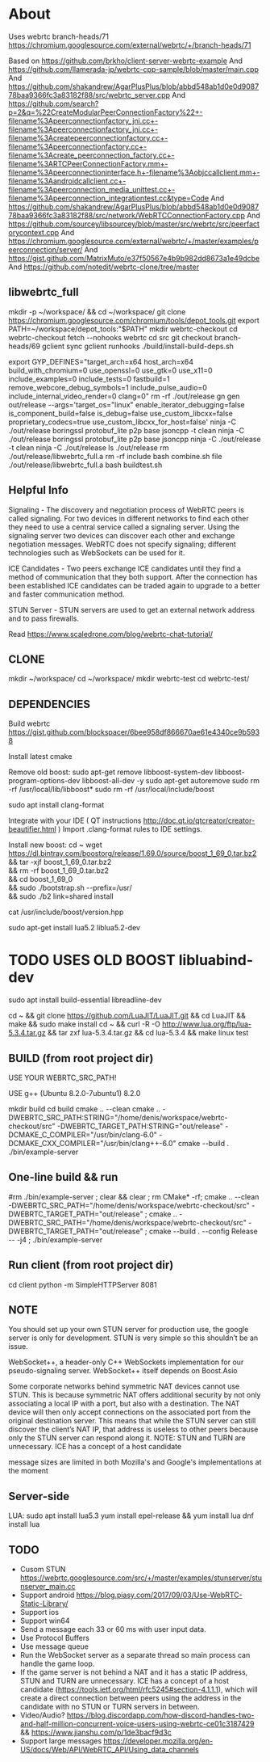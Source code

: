# About

Uses webrtc branch-heads/71 https://chromium.googlesource.com/external/webrtc/+/branch-heads/71

Based on https://github.com/brkho/client-server-webrtc-example
And https://github.com/llamerada-jp/webrtc-cpp-sample/blob/master/main.cpp
And https://github.com/shakandrew/AgarPlusPlus/blob/abbd548ab1d0e0d908778baa9366fc3a83182f88/src/webrtc_server.cpp
And https://github.com/search?p=2&q=%22CreateModularPeerConnectionFactory%22+-filename%3Apeerconnectionfactory_jni.cc+-filename%3Apeerconnectionfactory_jni.cc+-filename%3Acreatepeerconnectionfactory.cc+-filename%3Apeerconnectionfactory.cc+-filename%3Acreate_peerconnection_factory.cc+-filename%3ARTCPeerConnectionFactory.mm+-filename%3Apeerconnectioninterface.h+-filename%3Aobjccallclient.mm+-filename%3Aandroidcallclient.cc+-filename%3Apeerconnection_media_unittest.cc+-filename%3Apeerconnection_integrationtest.cc&type=Code
And https://github.com/shakandrew/AgarPlusPlus/blob/abbd548ab1d0e0d908778baa9366fc3a83182f88/src/network/WebRTCConnectionFactory.cpp
And https://github.com/sourcey/libsourcey/blob/master/src/webrtc/src/peerfactorycontext.cpp
And https://chromium.googlesource.com/external/webrtc/+/master/examples/peerconnection/server/
And https://gist.github.com/MatrixMuto/e37f50567e4b9b982dd8673a1e49dcbe
And https://github.com/notedit/webrtc-clone/tree/master

## libwebrtc_full

mkdir -p ~/workspace/ && cd ~/workspace/
git clone https://chromium.googlesource.com/chromium/tools/depot_tools.git
export PATH=~/workspace/depot_tools:"$PATH"
mkdir webrtc-checkout
cd webrtc-checkout
fetch --nohooks webrtc
cd src
git checkout branch-heads/69
gclient sync
gclient runhooks
./build/install-build-deps.sh

export GYP_DEFINES="target_arch=x64 host_arch=x64 build_with_chromium=0 use_openssl=0 use_gtk=0 use_x11=0 include_examples=0 include_tests=0 fastbuild=1 remove_webcore_debug_symbols=1 include_pulse_audio=0 include_internal_video_render=0 clang=0"
rm -rf ./out/release
gn gen out/release --args='target_os="linux" enable_iterator_debugging=false is_component_build=false 
is_debug=false use_custom_libcxx=false proprietary_codecs=true use_custom_libcxx_for_host=false'
ninja -C ./out/release boringssl protobuf_lite p2p base jsoncpp -t clean
ninja -C ./out/release boringssl protobuf_lite p2p base jsoncpp
ninja -C ./out/release -t clean
ninja -C ./out/release
ls ./out/release
rm ./out/release/libwebrtc_full.a
rm -rf include
bash combine.sh
file ./out/release/libwebrtc_full.a
bash buildtest.sh

## Helpful Info

Signaling - The discovery and negotiation process of WebRTC peers is called signaling. For two devices in different networks to find each other they need to use a central service called a signaling server. Using the signaling server two devices can discover each other and exchange negotiation messages. WebRTC does not specify signaling; different technologies such as WebSockets can be used for it.

ICE Candidates - Two peers exchange ICE candidates until they find a method of communication that they both support. After the connection has been established ICE candidates can be traded again to upgrade to a better and faster communication method.

STUN Server - STUN servers are used to get an external network address and to pass firewalls.

Read https://www.scaledrone.com/blog/webrtc-chat-tutorial/

## CLONE

mkdir ~/workspace/
cd ~/workspace/
mkdir webrtc-test
cd webrtc-test/

## DEPENDENCIES

Build webrtc https://gist.github.com/blockspacer/6bee958df866670ae61e4340ce9b5938

Install latest cmake

Remove old boost:
sudo apt-get remove libboost-system-dev libboost-program-options-dev libboost-all-dev -y
sudo apt-get autoremove
sudo rm -rf /usr/local/lib/libboost*
sudo rm -rf /usr/local/include/boost

sudo apt install clang-format

Integrate with your IDE ( QT instructions http://doc.qt.io/qtcreator/creator-beautifier.html )
Import .clang-format rules to IDE settings.

Install new boost:
cd ~
wget https://dl.bintray.com/boostorg/release/1.69.0/source/boost_1_69_0.tar.bz2 \
    && tar -xjf boost_1_69_0.tar.bz2 \
    && rm -rf boost_1_69_0.tar.bz2 \
    && cd boost_1_69_0 \
    && sudo ./bootstrap.sh --prefix=/usr/ \
    && sudo ./b2 link=shared install

cat /usr/include/boost/version.hpp

sudo apt-get install lua5.2 liblua5.2-dev 

# TODO USES OLD BOOST libluabind-dev

sudo apt install build-essential libreadline-dev

cd ~ && git clone https://github.com/LuaJIT/LuaJIT.git && cd LuaJIT && make && sudo make install
cd ~ && curl -R -O http://www.lua.org/ftp/lua-5.3.4.tar.gz && tar zxf lua-5.3.4.tar.gz && cd lua-5.3.4 && make linux test

## BUILD (from root project dir)

USE YOUR WEBRTC_SRC_PATH!

USE g++ (Ubuntu 8.2.0-7ubuntu1) 8.2.0

mkdir build
cd build
cmake .. --clean
cmake .. -DWEBRTC_SRC_PATH:STRING="/home/denis/workspace/webrtc-checkout/src" -DWEBRTC_TARGET_PATH:STRING="out/release" -DCMAKE_C_COMPILER="/usr/bin/clang-6.0" -DCMAKE_CXX_COMPILER="/usr/bin/clang++-6.0"
cmake --build .
./bin/example-server

## One-line build && run

#rm ./bin/example-server ; clear && clear ; rm CMake* -rf; cmake .. --clean -DWEBRTC_SRC_PATH="/home/denis/workspace/webrtc-checkout/src" -DWEBRTC_TARGET_PATH="out/release" ; cmake .. -DWEBRTC_SRC_PATH="/home/denis/workspace/webrtc-checkout/src" -DWEBRTC_TARGET_PATH="out/release" ; cmake --build . --config Release -- -j4 ; ./bin/example-server

## Run client (from root project dir)

cd client
python -m SimpleHTTPServer 8081

## NOTE

You should set up your own STUN server for production use, the google server is only for development.
STUN is very simple so this shouldn’t be an issue.

WebSocket++, a header-only C++ WebSockets implementation for our pseudo-signaling server. WebSocket++ itself depends on Boost.Asio

Some corporate networks behind symmetric NAT devices cannot use STUN. This is because symmetric NAT offers additional security by not only associating a local IP with a port, but also with a destination. The NAT device will then only accept connections on the associated port from the original destination server. This means that while the STUN server can still discover the client’s NAT IP, that address is useless to other peers because only the STUN server can respond along it. NOTE: STUN and TURN are unnecessary. ICE has a concept of a host candidate

message sizes are limited in both Mozilla's and Google's implementations at the moment 

## Server-side

LUA:
sudo apt install lua5.3
yum install epel-release && yum install lua
dnf install lua

## TODO

* Cusom STUN https://webrtc.googlesource.com/src/+/master/examples/stunserver/stunserver_main.cc
* Support android https://blog.piasy.com/2017/09/03/Use-WebRTC-Static-Library/
* Support ios
* Support win64
* Send a message each 33 or 60 ms with user input data.
* Use Protocol Buffers
* Use message queue
* Run the WebSocket server as a separate thread so main process can handle the game loop.
* If the game server is not behind a NAT and it has a static IP address, STUN and TURN are unnecessary. ICE has a concept of a host candidate (https://tools.ietf.org/html/rfc5245#section-4.1.1.1), which will create a direct connection between peers using the address in the candidate with no STUN or TURN servers in between.
* Video/Audio? https://blog.discordapp.com/how-discord-handles-two-and-half-million-concurrent-voice-users-using-webrtc-ce01c3187429 && https://www.jianshu.com/p/1de3bacf9d3c
* Support large messages https://developer.mozilla.org/en-US/docs/Web/API/WebRTC_API/Using_data_channels
